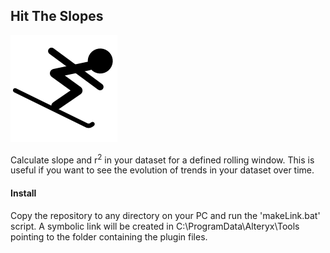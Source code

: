 ## Hit The Slopes

![Logo](/hit_the_slopes.png "Hit The Slopes")

Calculate slope and r<sup>2</sup> in your dataset for a defined rolling window. This is useful if you want to see the evolution of trends in your dataset over time.

#### Install

Copy the repository to any directory on your PC and run the 'makeLink.bat' script. A symbolic link will be created in C:\ProgramData\Alteryx\Tools pointing to the folder containing the plugin files.